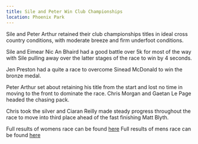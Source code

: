 ```yaml
---
title: Sile and Peter Win Club Championships
location: Phoenix Park
---
```


Sile and Peter Arthur retained their club championships titles in ideal cross country conditions,
with moderate breeze and firm underfoot conditions.

Sile and Eimear Nic An Bhaird had a good battle over 5k for most of the way with Sile pulling away
over the latter stages of the race to win by 4 seconds.

Jen Preston had a quite a race to overcome Sinead McDonald to win the bronze medal.

Peter Arthur set about retaining his title from the start and lost no time in moving to the front
to dominate the race. Chris Morgan and Gaetan Le Page headed the chasing pack.

Chris took the silver and Ciaran Reilly made steady progress throughout the race to move into third
place ahead of the fast finishing Matt Blyth.

Full results of womens race can be found <a href="/races/2019-02-24-lvac-club-xc-women/">here</a>
Full results of mens race can be found <a href="/races/2019-02-24-lvac-club-xc-men/">here</a>
